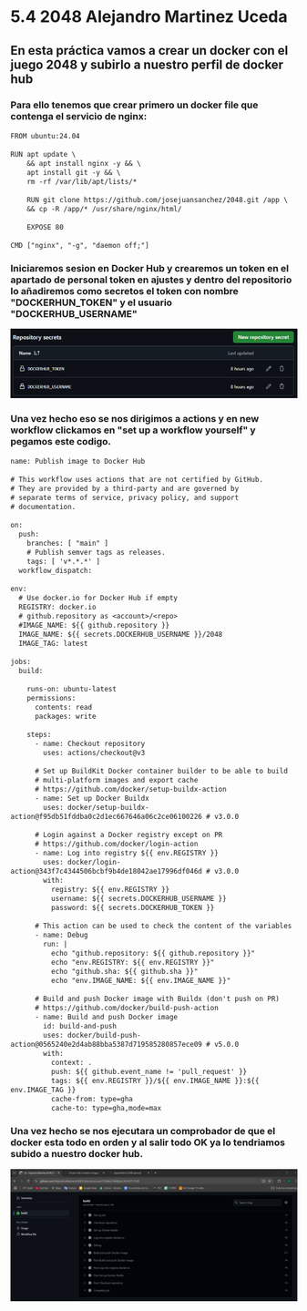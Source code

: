 # 5.4 2048 Alejandro Martinez Uceda
## En esta práctica vamos a crear un docker con el juego 2048 y subirlo a nuestro perfil de docker hub
### Para ello tenemos que crear primero un docker file que contenga el servicio de nginx:
~~~
FROM ubuntu:24.04

RUN apt update \
    && apt install nginx -y && \
    apt install git -y && \
    rm -rf /var/lib/apt/lists/*

    RUN git clone https://github.com/josejuansanchez/2048.git /app \
    && cp -R /app/* /usr/share/nginx/html/

    EXPOSE 80

CMD ["nginx", "-g", "daemon off;"]
~~~

### Iniciaremos sesion en Docker Hub y crearemos un token en el apartado de personal token en ajustes y dentro del repositorio lo añadiremos como secretos el token con nombre "DOCKERHUN_TOKEN" y el usuario "DOCKERHUB_USERNAME" 
![](images/Captura%20de%20pantalla%202025-03-04%20212155.png)

### Una vez hecho eso se nos dirigimos a actions y en new workflow clickamos en "set up a workflow yourself" y pegamos este codigo.
~~~
name: Publish image to Docker Hub

# This workflow uses actions that are not certified by GitHub.
# They are provided by a third-party and are governed by
# separate terms of service, privacy policy, and support
# documentation.

on:
  push:
    branches: [ "main" ]
    # Publish semver tags as releases.
    tags: [ 'v*.*.*' ]
  workflow_dispatch:

env:
  # Use docker.io for Docker Hub if empty
  REGISTRY: docker.io
  # github.repository as <account>/<repo>
  #IMAGE_NAME: ${{ github.repository }}
  IMAGE_NAME: ${{ secrets.DOCKERHUB_USERNAME }}/2048
  IMAGE_TAG: latest

jobs:
  build:

    runs-on: ubuntu-latest
    permissions:
      contents: read
      packages: write

    steps:
      - name: Checkout repository
        uses: actions/checkout@v3

      # Set up BuildKit Docker container builder to be able to build
      # multi-platform images and export cache
      # https://github.com/docker/setup-buildx-action
      - name: Set up Docker Buildx
        uses: docker/setup-buildx-action@f95db51fddba0c2d1ec667646a06c2ce06100226 # v3.0.0

      # Login against a Docker registry except on PR
      # https://github.com/docker/login-action
      - name: Log into registry ${{ env.REGISTRY }}
        uses: docker/login-action@343f7c4344506bcbf9b4de18042ae17996df046d # v3.0.0
        with:
          registry: ${{ env.REGISTRY }}
          username: ${{ secrets.DOCKERHUB_USERNAME }}
          password: ${{ secrets.DOCKERHUB_TOKEN }}

      # This action can be used to check the content of the variables
      - name: Debug
        run: |
          echo "github.repository: ${{ github.repository }}"
          echo "env.REGISTRY: ${{ env.REGISTRY }}"
          echo "github.sha: ${{ github.sha }}"
          echo "env.IMAGE_NAME: ${{ env.IMAGE_NAME }}"

      # Build and push Docker image with Buildx (don't push on PR)
      # https://github.com/docker/build-push-action
      - name: Build and push Docker image
        id: build-and-push
        uses: docker/build-push-action@0565240e2d4ab88bba5387d719585280857ece09 # v5.0.0
        with:
          context: .
          push: ${{ github.event_name != 'pull_request' }}
          tags: ${{ env.REGISTRY }}/${{ env.IMAGE_NAME }}:${{ env.IMAGE_TAG }}
          cache-from: type=gha
          cache-to: type=gha,mode=max

~~~
### Una vez hecho se nos ejecutara un comprobador de que el docker esta todo en orden y al salir todo OK ya lo tendriamos subido a nuestro docker hub.

![](images/Captura%20de%20pantalla%202025-03-04%20125117.png)
